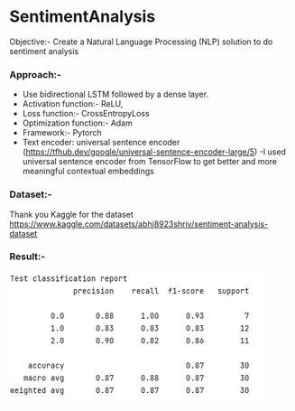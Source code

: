 # SentimentAnalysis
Objective:- Create a Natural Language Processing (NLP) solution to do sentiment analysis

### Approach:-
- Use bidirectional LSTM followed by a dense layer. 
- Activation function:- ReLU, 
- Loss function:- CrossEntropyLoss
- Optimization function:- Adam
- Framework:- Pytorch
- Text encoder: universal sentence encoder (https://tfhub.dev/google/universal-sentence-encoder-large/5)
-I used universal sentence encoder from TensorFlow to get better and more meaningful contextual embeddings

### Dataset:-
Thank you Kaggle for the dataset
https://www.kaggle.com/datasets/abhi8923shriv/sentiment-analysis-dataset

### Result:-
<img align="left" src="https://github.com/deepakpillai/SentimentAnalysis/blob/main/Result.jpg?raw=true" />

